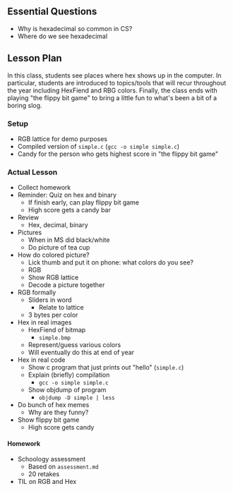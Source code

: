 ## Essential Questions

- Why is hexadecimal so common in CS?
- Where do we see hexadecimal 

## Lesson Plan

In this class, students see places where hex shows up in the computer. In
particular, students are introduced to topics/tools that will recur throughout
the year including HexFiend and RBG colors. Finally, the class ends with playing
"the flippy bit game" to bring a little fun to what's been a bit of a boring
slog.

### Setup

- RGB lattice for demo purposes
- Compiled version of `simple.c` (`gcc -o simple simple.c`)
- Candy for the person who gets highest score in "the flippy bit game"

### Actual Lesson

- Collect homework
- Reminder: Quiz on hex and binary
    - If finish early, can play flippy bit game
    - High score gets a candy bar
- Review
    - Hex, decimal, binary
- Pictures
    - When in MS did black/white
    - Do picture of tea cup
- How do colored picture?
    - Lick thumb and put it on phone: what colors do you see?
    - RGB
    - Show RGB lattice
    - Decode a picture together
- RGB formally
    - Sliders in word
        - Relate to lattice
    - 3 bytes per color
- Hex in real images
    - HexFiend of bitmap
        - `simple.bmp`
    - Represent/guess various colors
    - Will eventually do this at end of year
- Hex in real code
    - Show c program that just prints out "hello" (`simple.c`)
    - Explain (briefly) compilation
        - `gcc -o simple simple.c`
    - Show objdump of program
        - `objdump -D simple | less`
- Do bunch of hex memes
    - Why are they funny?
- Show flippy bit game
    - High score gets candy

 #### Homework
 
 - Schoology assessment
    - Based on `assessment.md`
    - 20 retakes
 - TIL on RGB and Hex
